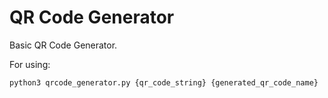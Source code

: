 # QR Code Generator

Basic QR Code Generator.

For using:

    python3 qrcode_generator.py {qr_code_string} {generated_qr_code_name}
